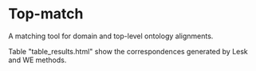 # Top-match
A matching tool for domain and top-level ontology alignments.

Table "table_results.html" show the correspondences generated by Lesk and WE methods.
